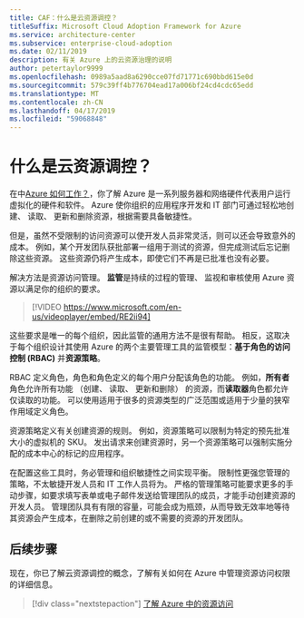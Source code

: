 ```yaml
---
title: CAF：什么是云资源调控？
titleSuffix: Microsoft Cloud Adoption Framework for Azure
ms.service: architecture-center
ms.subservice: enterprise-cloud-adoption
ms.date: 02/11/2019
description: 有关 Azure 上的云资源治理的说明
author: petertaylor9999
ms.openlocfilehash: 0989a5aad8a6290cce07fd71771c690bbd615e0d
ms.sourcegitcommit: 579c39ff4b776704ead17a006bf24cd4cdc65edd
ms.translationtype: MT
ms.contentlocale: zh-CN
ms.lasthandoff: 04/17/2019
ms.locfileid: "59068848"
---
```

<!-- markdownlint-disable MD026 -->

# <a name="what-is-cloud-resource-governance"></a>什么是云资源调控？

在中[Azure 如何工作？](what-is-azure.md)，你了解 Azure 是一系列服务器和网络硬件代表用户运行虚拟化的硬件和软件。 Azure 使你组织的应用程序开发和 IT 部门可通过轻松地创建、 读取、 更新和删除资源，根据需要具备敏捷性。

但是，虽然不受限制的访问资源可以使开发人员非常灵活，则可以还会导致意外的成本。 例如，某个开发团队获批部署一组用于测试的资源，但完成测试后忘记删除这些资源。 这些资源仍将产生成本，即使它们不再是已批准也没有必要。

解决方法是资源访问管理。 **监管**是持续的过程的管理、 监视和审核使用 Azure 资源以满足你的组织的要求。

<!-- markdownlint-disable MD034 -->

> [!VIDEO https://www.microsoft.com/en-us/videoplayer/embed/RE2ii94]

<!-- markdownlint-enable MD034 -->

这些要求是唯一的每个组织，因此监管的通用方法不是很有帮助。 相反，这取决于每个组织设计其使用 Azure 的两个主要管理工具的监管模型：**基于角色的访问控制 (RBAC)** 并**资源策略**。

RBAC 定义角色，角色和角色定义的每个用户分配该角色的功能。 例如，**所有者**角色允许所有功能 （创建、 读取、 更新和删除） 的资源，而**读取器**角色都允许仅读取的功能。 可以使用适用于很多的资源类型的广泛范围或适用于少量的狭窄作用域定义角色。

资源策略定义有关创建资源的规则。 例如，资源策略可以限制为特定的预先批准大小的虚拟机的 SKU。 发出请求来创建资源时，另一个资源策略可以强制实施分配的成本中心的标记的应用程序。

在配置这些工具时，务必管理和组织敏捷性之间实现平衡。 限制性更强您管理的策略，不太敏捷开发人员和 IT 工作人员将为。 严格的管理策略可能要求更多的手动步骤，如要求填写表单或电子邮件发送给管理团队的成员，才能手动创建资源的开发人员。 管理团队具有有限的容量，可能会成为瓶颈，从而导致无效率地等待其资源会产生成本，在删除之前创建的或不需要的资源的开发团队。

## <a name="next-steps"></a>后续步骤

现在，你已了解云资源调控的概念，了解有关如何在 Azure 中管理资源访问权限的详细信息。

> [!div class="nextstepaction"]
> [了解 Azure 中的资源访问](azure-resource-access.md)

